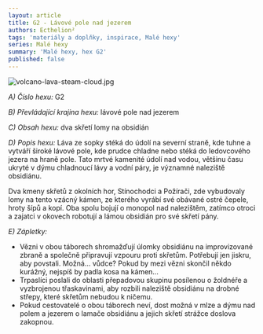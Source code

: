 ```yaml
---
layout: article
title: G2 - Lávové pole nad jezerem
authors: Ecthelion²
tags: 'materiály a doplňky, inspirace, Malé hexy'
series: Malé hexy
summary: 'Malé hexy, hex G2'
published: false
---
```

![volcano-lava-steam-cloud.jpg]({{site.baseurl}}/80/volcano-lava-steam-cloud.jpg)

_A) Číslo hexu:_
G2

_B) Převládající krajina hexu:_
lávové pole nad jezerem

_C) Obsah hexu:_
dva skřetí lomy na obsidián

_D) Popis hexu:_
Láva ze sopky stéká do údolí na severní straně, kde tuhne a vytváří široké lávové pole, kde prudce chladne nebo stéká do ledovcového jezera na hraně pole. Tato mrtvé kamenité údolí nad vodou, většinu času ukryté v dýmu chladnoucí lávy a vodní páry, je významné naleziště obsidiánu.

Dva kmeny skřetů z okolních hor, Stínochodci a Požírači, zde vybudovaly lomy na tento vzácný kámen, ze kterého vyrábí své obávané ostré čepele, hroty šípů a kopí. Oba spolu bojují o monopol nad nalezištěm, zatímco otroci a zajatci v okovech robotují a lámou obsidián pro své skřetí pány.

_E) Zápletky:_
- Vězni v obou táborech shromažďují úlomky obsidiánu na improvizované zbraně a společně připravují vzpouru proti skřetům. Potřebují jen jiskru, aby povstali. Možná… vůdce? Pokud by mezi vězni skončil někdo kurážný, nejspíš by padla kosa na kámen…
- Trpaslíci poslali do oblasti přepadovou skupinu posílenou o žoldnéře a vyzbrojenou třaskavinami, aby rozbili naleziště obsidiánu na drobné střepy, které skřetům nebudou k ničemu.
- Pokud cestovatelé o obou táborech neví, dost možná v mlze a dýmu nad polem a jezerem o lamače obsidiánu a jejich skřetí strážce doslova zakopnou.
